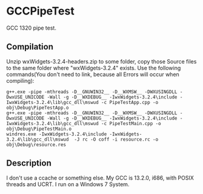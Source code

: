 # GCCPipeTest
GCC 1320 pipe test.

## Compilation
Unzip wxWidgets-3.2.4-headers.zip to some folder, copy those Source files to the same folder where "wxWidgets-3.2.4" exists. Use the following commands(You don't need to link, because all Errors will occur when compiling):
```
g++.exe -pipe -mthreads -D__GNUWIN32__ -D__WXMSW__ -DWXUSINGDLL -DwxUSE_UNICODE -Wall -g -D__WXDEBUG__ -IwxWidgets-3.2.4\include -IwxWidgets-3.2.4\lib\gcc_dll\mswud -c PipeTestApp.cpp -o obj\Debug\PipeTestApp.o
g++.exe -pipe -mthreads -D__GNUWIN32__ -D__WXMSW__ -DWXUSINGDLL -DwxUSE_UNICODE -Wall -g -D__WXDEBUG__ -IwxWidgets-3.2.4\include -IwxWidgets-3.2.4\lib\gcc_dll\mswud -c PipeTestMain.cpp -o obj\Debug\PipeTestMain.o
windres.exe -IwxWidgets-3.2.4\include -IwxWidgets-3.2.4\lib\gcc_dll\mswud  -J rc -O coff -i resource.rc -o obj\Debug\resource.res
```

## Description
I don't use a ccache or something else. My GCC is 13.2.0, i686, with POSIX threads and UCRT. I run on a Windows 7 System.
